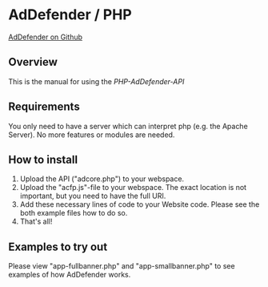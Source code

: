 # AdDefender / PHP

[AdDefender on Github](https://github.com/TRoskop/AdDefender "AdDefender on Github")

## Overview
This is the manual for using the *PHP-AdDefender-API*

## Requirements
You only need to have a server which can interpret php (e.g. the Apache Server).
No more features or modules are needed.

## How to install
1. Upload the API ("adcore.php") to your webspace. 
2. Upload the "acfp.js"-file to your webspace. The exact location is not important, but you need to have the full URI.
3. Add these necessary lines of code to your Website code. Please see the both example files how to do so. 
4. That's all!

## Examples to try out
Please view "app-fullbanner.php" and "app-smallbanner.php" to see examples of how AdDefender works.


